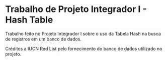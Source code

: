# Trabalho de Projeto Integrador I - Hash Table

Trabalho feito no Projeto Integrador I sobre o uso da Tabela Hash na busca de registros em um banco de dados.

Créditos a IUCN Red List pelo fornecimento do banco de dados utilizado no projeto.